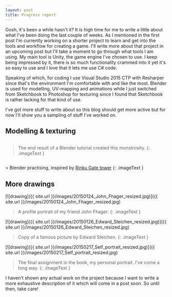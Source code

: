 ```yaml
---
layout: post
title: Progress report
---
```


Gosh, it's been a while hasn't it? It is high time for me to write a little about what I've been doing the last couple of weeks. As I mentioned in the first post I'm currently working on a shorter project to learn and get into the tools and workflow for creating a game. I'll write more about that project in an upcoming post but I'll take a moment to go through what tools I am using. My main tool is Unity, the game engine I've chosen to use. I keep being impressed by it, there is so much functionality crammed into it yet it's so easy to use and I love that it lets me use C# code.

Speaking of which, for coding I use Visual Studio 2015 CTP with Resharper since that's the environment I'm comfortable with and like the most. Blender is used for modelling, UV-mapping and animations while I just switched from Sketchbook to Photoshop for texturing since I found that Sketchbook is rather lacking for that kind of use.

I've got more stuff to write about so this blog should get more active but for now I'll show you a sampling of stuff I've worked on.

Modelling & texturing
---------------------
<p class="gfycontainer"><img class="gfyitem" data-id="SafeTalkativeHornshark" /></p>

> The end result of a Blender tutorial created this monstrosity.
{: .imageText }

<p class="gfycontainer"><img class="gfyitem" data-id="HugeScaredBasilisk" /></p>
> Blender practising, inspired by <a href="http://en.wikipedia.org/wiki/Rinku_Gate_Tower_Building">Rinku Gate tower</a>
{: .imageText }

More drawings
-------------
[![drawing]({{ site.url }}/images/20150124_John_Fhager_resized.jpg)]({{ site.url }}/images/20150124_John_Fhager_resized.jpg)

> A profile portrait of my friend John Fhager.
{: .imageText }

[![drawing]({{ site.url }}/images/20150126_Edward_Steichen_resized.jpg)]({{ site.url }}/images/20150126_Edward_Steichen_resized.jpg)

> Copy of a famous picture by Edward Steichen.
{: .imageText }

[![drawing]({{ site.url }}/images/20150217_Self_portrait_resized.jpg)]({{ site.url }}/images/20150217_Self_portrait_resized.jpg)

> The final assignment in the book, my personal portrait. I've come a long way.
{: .imageText }

I haven't shown any actual work on the project because I want to write a more exhaustive description of it which will come in a post soon. So until then, take care!